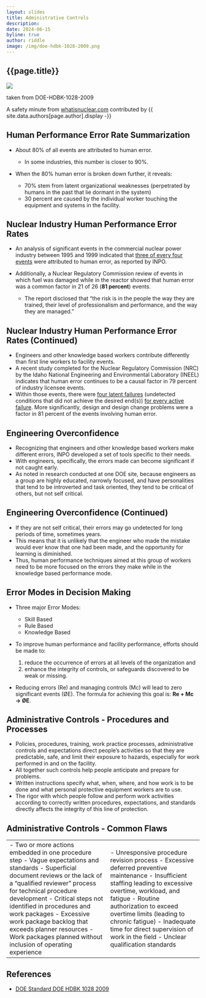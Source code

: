 ```yaml
---
layout: slides
title: Administrative Controls
description:
date: 2024-06-15
byline: true
author: riddle
image: /img/doe-hdbk-1028-2009.png
---
```


<section>
  <h2 id="pres-title">{{page.title}}</h2>
  <img src="{% link {{page.image}} %}" class="img-fluid w-25" />
   <p class="frontmatter small">taken from DOE-HDBK-1028-2009</p>
  <p class="attribution">
    A safety minute from 
    <a href="{% link safety-minutes.md %}">whatisnuclear.com</a>
    contributed by {{ site.data.authors[page.author].display -}} 
  </p>
</section>

<section markdown="1">
<h2>Human Performance Error Rate Summarization</h2>

- About 80% of all events are attributed to human error.

  - In some industries, this number is closer to 90%.

- When the 80% human error is broken down further, it reveals:

  - 70% stem from latent organizational weaknesses (perpetrated by humans
    in the past that lie dormant in the system)
  - 30 percent are caused by the individual worker touching the equipment
    and systems in the facility.

</section>

<section markdown="1">
<h2>Nuclear Industry Human Performance Error Rates</h2>

- An analysis of significant events in the commercial nuclear power industry
  between 1995 and 1999 indicated that <u>three of every four events</u> were
  attributed to human error, as reported by INPO.
- Additionally, a Nuclear Regulatory Commission review of events in which
  fuel was damaged while in the reactor showed that human error was a common
  factor in 21 of 26 (**81 percent**) events.

  - The report disclosed that “the risk is in the people the way they are trained,
    their level of professionalism and performance, and the way they are managed.”

</section>

<section markdown="1">
<h2>Nuclear Industry Human Performance Error Rates (Continued)</h2>

- Engineers and other knowledge based workers contribute differently than
  first line workers to facility events.
- A recent study completed for the Nuclear Regulatory Commission (NRC) by
  the Idaho National Engineering and Environmental Laboratory (INEEL) indicates that
  human error continues to be a causal factor in 79 percent of industry licensee events.
- Within those events, there were <u>four latent failures</u> (undetected conditions that did
  not achieve the desired end(s)) <u>for every active failure</u>. More significantly, design
  and design change problems were a factor in 81 percent of the events involving human error.

</section>

<section markdown="1">
<h2>Engineering Overconfidence</h2>

- Recognizing that engineers and other knowledge based workers make different errors,
  INPO developed a set of tools specific to their needs.
- With engineers, specifically, the errors made can become significant if not caught early.
- As noted in research conducted at one DOE site, because engineers as a group are
  highly educated, narrowly focused, and have personalities that tend to be introverted
  and task oriented, they tend to be critical of others, but not self critical.

</section>

<section markdown="1">
<h2>Engineering Overconfidence (Continued)</h2>

- If they are not self critical, their errors may go undetected for long periods of time,
  sometimes years.
- This means that it is unlikely that the engineer who made the mistake would ever know
  that one had been made, and the opportunity for learning is diminished.
- Thus, human performance techniques aimed at this group of workers need to be more
  focused on the errors they make while in the knowledge based performance mode.

</section>

<section markdown="1">
<h2>Error Modes in Decision Making</h2>

- Three major Error Modes:

  - Skill Based
  - Rule Based
  - Knowledge Based

- To improve human performance and facility performance, efforts should be
  made to:

  1.  reduce the occurrence of errors at all levels of the organization and
  2.  enhance the integrity of controls, or safeguards discovered to be weak
      or missing.

- Reducing errors (Re) and managing controls (Mc) will lead to zero significant
  events (ØE). The formula for achieving this goal is: **Re + Mc → ØE**.

</section>

<section markdown="1">
<h2>Administrative Controls - Procedures and Processes</h2>

- Policies, procedures, training, work practice processes, administrative
  controls and expectations direct people’s activities so that they are
  predictable, safe, and limit their exposure to hazards, especially for
  work performed in and on the facility.
- All together such controls help people anticipate and prepare for problems.
- Written instructions specify what, when, where, and how work is to be done
  and what personal protective equipment workers are to use.
- The rigor with which people follow and perform work activities according to
  correctly written procedures, expectations, and standards directly affects
  the integrity of this line of protection.

</section>

<section markdown="1">
<h2>Administrative Controls - Common Flaws</h2>

<table>
<tr>
<td markdown="1">
- Two or more actions embedded in one
  procedure step
- Vague expectations and standards
- Superficial document reviews or the
  lack of a “qualified reviewer” process
  for technical procedure development
- Critical steps not identified in
  procedures and work packages
- Excessive work package backlog that
  exceeds planner resources
- Work packages planned without inclusion
  of operating experience
</td>
<td markdown="1">
- Unresponsive procedure revision process
- Excessive deferred preventive maintenance
- Insufficient staffing leading to excessive
  overtime, workload, and fatigue
- Routine authorization to exceed overtime
  limits (leading to chronic fatigue)
- Inadequate time for direct supervision
  of work in the field
- Unclear qualification standards 
</td>
</tr>
</table>

</section>

<section markdown="1">
<h2>References</h2>

- <a href="https://www.standards.doe.gov/standards-documents/1000/1028-BHdbk-2009-v1">DOE Standard DOE HDBK 1028 2009</a>

</section>
